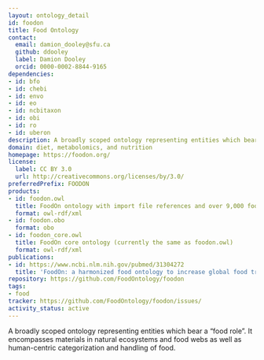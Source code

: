 ```yaml
---
layout: ontology_detail
id: foodon
title: Food Ontology
contact:
  email: damion_dooley@sfu.ca
  github: ddooley
  label: Damion Dooley
  orcid: 0000-0002-8844-9165
dependencies:
- id: bfo
- id: chebi
- id: envo
- id: eo
- id: ncbitaxon
- id: obi
- id: ro
- id: uberon
description: A broadly scoped ontology representing entities which bear a “food role”. It encompasses materials in natural ecosystems and agriculture that are consumed by humans and domesticated animals. This includes any generic (unbranded) raw or processed food material found in processing plants, markets, stores or food distribution points. FoodOn also imports nutritional component and dietary pattern terms from other OBO Foundry ontologies to support interoperability in diet and nutrition research
domain: diet, metabolomics, and nutrition
homepage: https://foodon.org/
license:
  label: CC BY 3.0
  url: http://creativecommons.org/licenses/by/3.0/
preferredPrefix: FOODON
products:
- id: foodon.owl
  title: FoodOn ontology with import file references and over 9,000 food products
  format: owl-rdf/xml
- id: foodon.obo
  format: obo
- id: foodon_core.owl
  title: FoodOn core ontology (currently the same as foodon.owl)
  format: owl-rdf/xml
publications:
- id: https://www.ncbi.nlm.nih.gov/pubmed/31304272
  title: 'FoodOn: a harmonized food ontology to increase global food traceability, quality control and data integration'
repository: https://github.com/FoodOntology/foodon
tags:
- food
tracker: https://github.com/FoodOntology/foodon/issues/
activity_status: active
---
```


A broadly scoped ontology representing entities which bear a “food role”.  It encompasses materials in natural ecosystems and food webs as well as human-centric categorization and handling of food.
